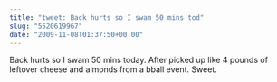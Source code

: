 ```yaml
---
title: "tweet: Back hurts so I swam 50 mins tod"
slug: "5520619967"
date: "2009-11-08T01:37:50+00:00"
---
```

Back hurts so I swam 50 mins today. After picked up like 4 pounds of leftover cheese and almonds from a bball event. Sweet.